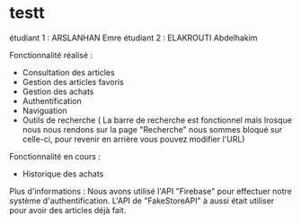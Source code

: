 # testt

étudiant 1 : ARSLANHAN Emre
étudiant 2 : ELAKROUTI Abdelhakim

Fonctionnalité réalisé :

  - Consultation des articles
  - Gestion des articles favoris
  - Gestion des achats
  - Authentification
  - Naviguation
  - Outils de recherche ( La barre de recherche est fonctionnel mais lrosque nous nous rendons sur la page "Recherche" nous sommes bloqué sur celle-ci, pour revenir en arrière vous pouvez modifier l'URL)

Fonctionnalité en cours :

   - Historique des achats


Plus d'informations : Nous avons utilisé l'API "Firebase" pour effectuer notre système d'authentification. L'API de "FakeStoreAPI" à aussi était utiliser pour avoir des articles déjà fait.